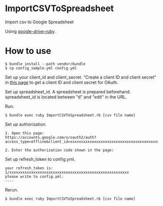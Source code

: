 # ImportCSVToSpreadsheet
Import csv to Google Spreadsheet

Using [google-drive-ruby](https://github.com/gimite/google-drive-ruby).

# How to use
```
$ bundle install --path vendor/bundle
$ cp config_sample.yml config.yml
```

Set up your client_id and client_secret.
“Create a client ID and client secret” in [this page](https://developers.google.com/drive/web/auth/web-server) to get a client ID and client secret for OAuth.

Set up spreadsheet_id.
A spreadsheet is prepared beforehand.
spreadsheet_id is located between "d" and "edit" in the URL.

Run.
```
$ bundle exec ruby ImportCSVToSpreadsheet.rb [csv file name]
```

Set up authorization.
```
1. Open this page:
https://accounts.google.com/o/oauth2/auth?access_type=offline&client_id=xxxxxxxxxxxxxxxxxxxxxxxxxxxxxxxxxxxxxxxxxxxxx.apps.googleusercontent.com&redirect_uri=urn:ietf:wg:oauth:2.0:oob&response_type=code&scope=https://www.googleapis.com/auth/drive%20https://spreadsheets.google.com/feeds/

2. Enter the authorization code shown in the page:
```

Set up refresh_token to config.yml.
```
your refresh_token is:
1/xxxxxxxxxxxxxxxxxxxxxxxxxxxxxxxxxxxxxxxxxxxxxxxxxxxxxxx
please write to config.yml.
----

```

Rerun.
```
$ bundle exec ruby ImportCSVToSpreadsheet.rb [csv file name]
```
